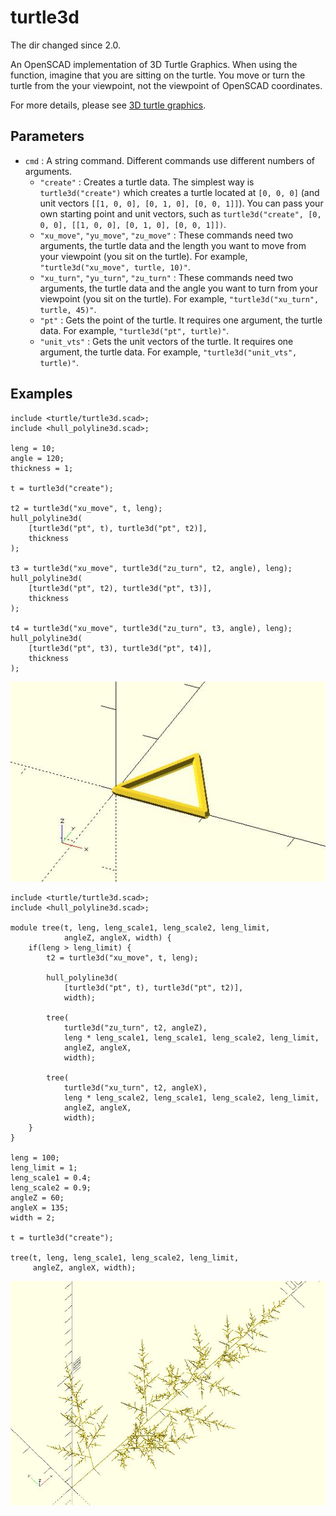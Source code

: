 # turtle3d

The dir changed since 2.0. 

An OpenSCAD implementation of 3D Turtle Graphics. When using the function, imagine that you are sitting on the turtle. You move or turn the turtle from the your viewpoint, not the viewpoint of OpenSCAD coordinates.

For more details, please see [3D turtle graphics](https://openhome.cc/eGossip/OpenSCAD/3DTurtleGraphics.html). 

## Parameters

- `cmd` : A string command. Different commands use different numbers of arguments. 
    - `"create"` : Creates a turtle data. The simplest way is `turtle3d("create")` which creates a turtle located at `[0, 0, 0]` (and unit vectors `[[1, 0, 0], [0, 1, 0], [0, 0, 1]]`). You can pass your own starting point and unit vectors, such as `turtle3d("create", [0, 0, 0], [[1, 0, 0], [0, 1, 0], [0, 0, 1]])`.
    - `"xu_move"`, `"yu_move"`, `"zu_move"` : These commands need two arguments, the turtle data and the length you want to move from your viewpoint (you sit on the turtle). For example, `"turtle3d("xu_move", turtle, 10)"`.
    - `"xu_turn"`, `"yu_turn"`, `"zu_turn"` : These commands need two arguments, the turtle data and the angle you want to turn from your viewpoint (you sit on the turtle). For example, `"turtle3d("xu_turn", turtle, 45)"`.
    - `"pt"` : Gets the point of the turtle. It requires one argument, the turtle data. For example, `"turtle3d("pt", turtle)"`.
    - `"unit_vts"` : Gets the unit vectors of the turtle. It requires one argument, the turtle data. For example, `"turtle3d("unit_vts", turtle)"`.

## Examples
	    
	include <turtle/turtle3d.scad>;
	include <hull_polyline3d.scad>;
	
	leng = 10;
	angle = 120;
	thickness = 1;
	
	t = turtle3d("create");
	
	t2 = turtle3d("xu_move", t, leng);
	hull_polyline3d(
	    [turtle3d("pt", t), turtle3d("pt", t2)], 
	    thickness
	);
	
	t3 = turtle3d("xu_move", turtle3d("zu_turn", t2, angle), leng);
	hull_polyline3d(
	    [turtle3d("pt", t2), turtle3d("pt", t3)], 
	    thickness
	);
	
	t4 = turtle3d("xu_move", turtle3d("zu_turn", t3, angle), leng);
	hull_polyline3d(
	    [turtle3d("pt", t3), turtle3d("pt", t4)], 
	    thickness
	);


![turtle3d](images/lib-turtle3d-1.JPG)
	
	include <turtle/turtle3d.scad>;
	include <hull_polyline3d.scad>;
	
	module tree(t, leng, leng_scale1, leng_scale2, leng_limit, 
	            angleZ, angleX, width) {
	    if(leng > leng_limit) {
	        t2 = turtle3d("xu_move", t, leng);
	        
	        hull_polyline3d(
	            [turtle3d("pt", t), turtle3d("pt", t2)], 
	            width);
	
	        tree(
	            turtle3d("zu_turn", t2, angleZ),
	            leng * leng_scale1, leng_scale1, leng_scale2, leng_limit, 
	            angleZ, angleX, 
	            width);
	
	        tree(
	            turtle3d("xu_turn", t2, angleX), 
	            leng * leng_scale2, leng_scale1, leng_scale2, leng_limit, 
	            angleZ, angleX, 
	            width);
	    }    
	}
	
	leng = 100;
	leng_limit = 1;
	leng_scale1 = 0.4;
	leng_scale2 = 0.9;
	angleZ = 60;
	angleX = 135;
	width = 2;
	
	t = turtle3d("create");
	
	tree(t, leng, leng_scale1, leng_scale2, leng_limit, 
	     angleZ, angleX, width);

![turtle3d](images/lib-turtle3d-2.JPG)
